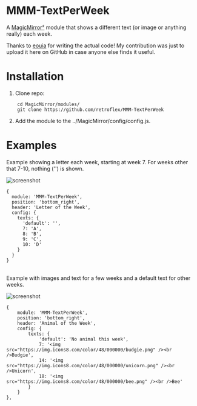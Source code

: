 # MMM-TextPerWeek
A [MagicMirror²](https://github.com/MichMich/MagicMirror) module that shows a different text (or image or anything really) each week.

Thanks to [eouia](https://github.com/eouia) for writing the actual code! My contribution was just to upload it here on GitHub in case anyone else finds it useful.

# Installation
1. Clone repo:
```
	cd MagicMirror/modules/
	git clone https://github.com/retroflex/MMM-TextPerWeek
```

2. Add the module to the ../MagicMirror/config/config.js.

# Examples
Example showing a letter each week, starting at week 7. For weeks other that 7-10, nothing ('') is shown.

![screenshot](https://user-images.githubusercontent.com/25268023/74150499-50f77500-4c0a-11ea-856f-99b35e621e90.png)
```
{
  module: 'MMM-TextPerWeek',
  position: 'bottom_right',
  header: 'Letter of the Week',
  config: {
    texts: {
      'default': '',
      7: 'A',
      8: 'B',
      9: 'C',
      10: 'D'
    }
  }
}
```

<br/>
Example with images and text for a few weeks and a default text for other weeks.

![screenshot](https://user-images.githubusercontent.com/25268023/74151487-93ba4c80-4c0c-11ea-951d-d1a747c10f4d.png)
```
{
	module: 'MMM-TextPerWeek',
	position: 'bottom_right',
	header: 'Animal of the Week',
	config: {
		texts: {
			'default': 'No animal this week',
			7: '<img src="https://img.icons8.com/color/48/000000/budgie.png" /><br />Budgie',
			14: '<img src="https://img.icons8.com/color/48/000000/unicorn.png" /><br />Unicorn',
			18: '<img src="https://img.icons8.com/color/48/000000/bee.png" /><br />Bee'
		}
	}
},
```

